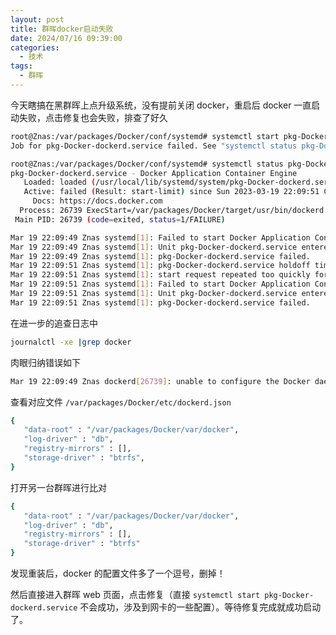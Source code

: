 ```yaml
---
layout: post
title: 群晖docker启动失败
date: 2024/07/16 09:39:00
categories:
  - 技术
tags:
  - 群晖
---
```


今天瞎搞在黑群晖上点升级系统，没有提前关闭 docker，重启后 docker 一直启动失败，点击修复也会失败，排查了好久

```bash
root@Znas:/var/packages/Docker/conf/systemd# systemctl start pkg-Docker-dockerd.service
Job for pkg-Docker-dockerd.service failed. See "systemctl status pkg-Docker-dockerd.service" and "journalctl -xe" for details.
```

```bash
root@Znas:/var/packages/Docker/conf/systemd# systemctl status pkg-Docker-dockerd.service
pkg-Docker-dockerd.service - Docker Application Container Engine
   Loaded: loaded (/usr/local/lib/systemd/system/pkg-Docker-dockerd.service; static; vendor preset: disabled)
   Active: failed (Result: start-limit) since Sun 2023-03-19 22:09:51 CST; 13s ago
     Docs: https://docs.docker.com
  Process: 26739 ExecStart=/var/packages/Docker/target/usr/bin/dockerd --config-file /var/packages/Docker/etc/dockerd.json (code=exited, status=1/FAILURE)
 Main PID: 26739 (code=exited, status=1/FAILURE)

Mar 19 22:09:49 Znas systemd[1]: Failed to start Docker Application Container Engine.
Mar 19 22:09:49 Znas systemd[1]: Unit pkg-Docker-dockerd.service entered failed state.
Mar 19 22:09:49 Znas systemd[1]: pkg-Docker-dockerd.service failed.
Mar 19 22:09:51 Znas systemd[1]: pkg-Docker-dockerd.service holdoff time over, scheduling restart.
Mar 19 22:09:51 Znas systemd[1]: start request repeated too quickly for pkg-Docker-dockerd.service
Mar 19 22:09:51 Znas systemd[1]: Failed to start Docker Application Container Engine.
Mar 19 22:09:51 Znas systemd[1]: Unit pkg-Docker-dockerd.service entered failed state.
Mar 19 22:09:51 Znas systemd[1]: pkg-Docker-dockerd.service failed.
```

在进一步的追查日志中

```bash
journalctl -xe |grep docker
```

肉眼归纳错误如下

```bash
Mar 19 22:09:49 Znas dockerd[26739]: unable to configure the Docker daemon with file /var/packages/Docker/etc/dockerd.json: invalid character '}' looking for beginning of object key string
```

查看对应文件 `/var/packages/Docker/etc/dockerd.json`

```bash
{
   "data-root" : "/var/packages/Docker/var/docker",
   "log-driver" : "db",
   "registry-mirrors" : [],
   "storage-driver" : "btrfs",
}
```

打开另一台群晖进行比对

```bash
{
   "data-root" : "/var/packages/Docker/var/docker",
   "log-driver" : "db",
   "registry-mirrors" : [],
   "storage-driver" : "btrfs"
}
```

发现重装后，docker 的配置文件多了一个逗号，删掉！

然后直接进入群晖 web 页面，点击修复（直接 `systemctl start pkg-Docker-dockerd.service` 不会成功，涉及到网卡的一些配置）。等待修复完成就成功启动了。
